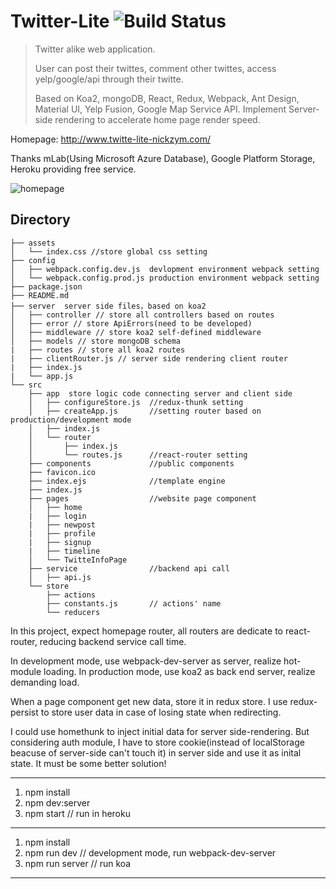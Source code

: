 # Twitter-Lite ![Build Status](https://scrutinizer-ci.com/g/nickzym/twitterLite/badges/build.png?b=master)

> Twitter alike web application.
>
> User can post their twittes, comment other twittes, access yelp/google/api through their twitte.
>
> Based on Koa2, mongoDB, React, Redux, Webpack, Ant Design, Material UI, Yelp Fusion, Google Map Service API. Implement Server-side rendering to accelerate home page render speed.

Homepage: http://www.twitte-lite-nickzym.com/

Thanks mLab(Using Microsoft Azure Database), Google Platform Storage, Heroku providing free service. 

![homepage](https://storage.googleapis.com/twitter-twitte/www.twitte-lite-nickzym.com_%20(3).png)


## Directory

```
├── assets
│   └── index.css //store global css setting
├── config
│   ├── webpack.config.dev.js  devlopment environment webpack setting
│   └── webpack.config.prod.js production environment webpack setting
├── package.json
├── README.md
├── server  server side files，based on koa2
│   ├── controller // store all controllers based on routes
│   ├── error // store ApiErrors(need to be developed)
│   ├── middleware // store koa2 self-defined middleware
│   ├── models // store mongoDB schema
|	├── routes // store all koa2 routes 
|	├── clientRouter.js // server side rendering client router
|	├── index.js
|	└── app.js
└── src
    ├── app  store logic code connecting server and client side
    │   ├── configureStore.js  //redux-thunk setting
    │   ├── createApp.js       //setting router based on production/development mode
    │   ├── index.js
    │   └── router
    │       ├── index.js
    │       └── routes.js      //react-router setting
    ├── components             //public components
    ├── favicon.ico
    ├── index.ejs              //template engine
    ├── index.js             
    ├── pages                  //website page component
    │   ├── home
    |	├── login
    |	├── newpost
    |	├── profile
    |	├── signup
    |	├── timeline
    │   └── TwitteInfoPage
    ├── service                //backend api call
    │   ├── api.js
    └── store
        ├── actions            
        ├── constants.js       // actions' name
        └── reducers
```



In this project, expect homepage router, all routers are dedicate to react-router, reducing backend service call time. 

In development mode, use webpack-dev-server as server, realize hot-module loading. In production mode, use koa2 as back end server, realize demanding load.

When a page component get new data, store it in redux store. I use redux-persist to store user data in case of losing state when redirecting.

I could use homethunk to inject initial data for server side-rendering. But considering auth module, I have to store cookie(instead of localStorage beacuse of server-side can't touch it) in server side and use it as inital state. It must be some better solution!





------

1. npm install
2. npm dev:server
3. npm start  // run in heroku 

-------------------------------------------------

1. npm install
2. npm run dev  // development mode, run webpack-dev-server
3. npm run server // run koa


-------------------------------------------------
